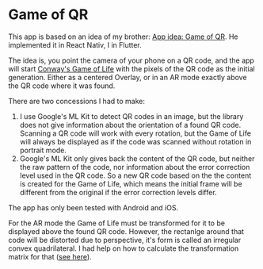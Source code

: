 # Game of QR

This app is based on an idea of my brother: [App idea: Game of QR](https://bassistance.de/2022/01/15/app-idea-game-of-qr/). He implemented it in React Nativ, I in Flutter.

The idea is, you point the camera of your phone on a QR code, and the app will start [Conway's Game of Life](https://en.wikipedia.org/wiki/Conway%27s_Game_of_Life) with the pixels of the QR code as the initial generation. Either as a centered Overlay, or in an AR mode exactly above the QR code where it was found.

There are two concessions I had to make:
1) I use Google's ML Kit to detect QR codes in an image, but the library does not give information about the orientation of a found QR code. Scanning a QR code will work with every rotation, but the Game of Life will always be displayed as if the code was scanned without rotation in portrait mode.
2) Google's ML Kit only gives back the content of the QR code, but neither the raw pattern of the code, nor information about the error correction level used in the QR code. So a new QR code based on the the content is created for the Game of Life, which means the initial frame will be different from the original if the error correction levels differ.

The app has only been tested with Android and iOS.

For the AR mode the Game of Life must be transformed for it to be displayed above the found QR code. However, the rectanlge around that code will be distorted due to perspective, it's form is called an irregular convex quadrilateral. I had help on how to calculate the transformation matrix for that ([see here](https://stackoverflow.com/a/74030319/441264)).
